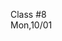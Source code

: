 <div class="lecture1">

<div class="column_date">
<p markdown="block">

Class #8 <br>
Mon,10/01

</p>
</div>
<div class="column_materials">
<p markdown="block">



</p>
</div>

<div class="column_assign">
<p markdown="block">



</p>
</div>

</div>

